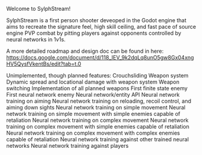 Welcome to SylphStream!

SylphStream is a first person shooter deveoped in the Godot engine that aims to recreate the signature feel, high skill ceiling, and fast pace of source engine PVP combat by
pitting players against opponents controlled by neural networks in 1v1s. 

A more detailed roadmap and design doc can be found in here:
https://docs.google.com/document/d/118_IEV_9k2dqLq8unO5gw8Gx04xngHV5QysfVkentBs/edit?tab=t.0

Unimplemented, though planned features:
Crouchsliding
Weapon system
Dynamic spread and locational damage with weapon system
Weapon switching
Implementation of all planned weapons
First finite state enemy
First neural network enemy
Neural network/entity API
Neural network training on aiming
Neural network training on reloading, recoil control, and aiming down sights
Neural network training on simple movement
Neural network training on simple movement with simple enemies capable of retaliation
Neural network training on complex movement
Neural network training on complex movement with simple enemies capable of retaliation
Neural network training on complex movement with complex enemies capable of retaliation
Neural network training against other trained neural networks
Neural network training against players
